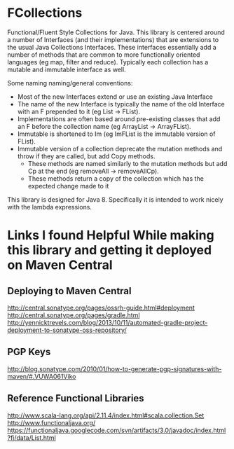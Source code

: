 # FCollections
Functional/Fluent Style Collections for Java. This library is centered around a number of Interfaces (and their implementations) that are extensions to the usual Java Collections Interfaces. These
interfaces essentially add a number of methods that are common to more functionally oriented languages (eg map, filter
and reduce). Typically each collection has a mutable and immutable interface as well.

Some naming naming/general conventions:
* Most of the new Interfaces extend or use an existing Java Interface
* The name of the new Interface is typically the name of the old Interface with an F prepended to it (eg List -> FList).
* Implementations are often based around pre-existing classes that add an F before the collection name (eg ArrayList -> ArrayFList).
* Immutable is shortened to Im (eg ImFList is the immutable version of FList).
* Immutable version of a collection deprecate the mutation methods and throw if they are called, but add Copy methods. 
  * These methods are named similarly to the mutation methods but add Cp at the end (eg removeAll -> removeAllCp).
  * These methods return a copy of the collection which has the expected change made to it

This library is designed for Java 8. Specifically it is intended to work nicely with the lambda expressions.

# Links I found Helpful While making this library and getting it deployed on Maven Central

## Deploying to Maven Central
http://central.sonatype.org/pages/ossrh-guide.html#deployment
http://central.sonatype.org/pages/gradle.html
http://yennicktrevels.com/blog/2013/10/11/automated-gradle-project-deployment-to-sonatype-oss-repository/

## PGP Keys
http://blog.sonatype.com/2010/01/how-to-generate-pgp-signatures-with-maven/#.VUWA061Viko

## Reference Functional Libraries
http://www.scala-lang.org/api/2.11.4/index.html#scala.collection.Set
http://www.functionaljava.org/
https://functionaljava.googlecode.com/svn/artifacts/3.0/javadoc/index.html?fj/data/List.html